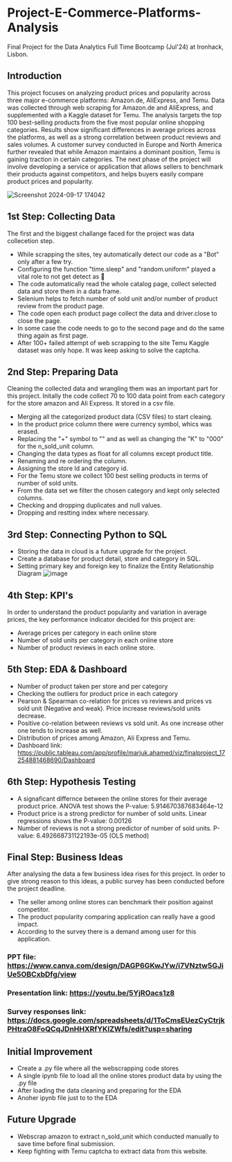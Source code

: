# Project-E-Commerce-Platforms-Analysis
Final Project for the Data Analytics Full Time Bootcamp (Jul'24) at Ironhack, Lisbon.

## Introduction

This project focuses on analyzing product prices and popularity across three major e-commerce platforms: Amazon.de, AliExpress, and Temu. Data was collected through web scraping for Amazon.de and AliExpress, and supplemented with a Kaggle dataset for Temu. The analysis targets the top 100 best-selling products from the five most popular online shopping categories. Results show significant differences in average prices across the platforms, as well as a strong correlation between product reviews and sales volumes. A customer survey conducted in Europe and North America further revealed that while Amazon maintains a dominant position, Temu is gaining traction in certain categories. The next phase of the project will involve developing a service or application that allows sellers to benchmark their products against competitors, and helps buyers easily compare product prices and popularity.

![Screenshot 2024-09-17 174042](https://github.com/user-attachments/assets/123562b3-9e15-47e5-beab-527906cc5695)


## 1st Step: Collecting Data
The first and the biggest challange faced for the project was data collecetion step. 

- While scrapping the sites, tey automatically detect our code as a "Bot" only after a few try.
- Configuring the function "time.sleep" and "random.uniform" played a vital role to not get detect as 🤖
- The code automatically read the whole catalog page, collect selected data and store them in a data frame.
- Selenium helps to fetch number of sold unit and/or number of product review from the product page.
- The code open each product page collect the data and driver.close to close the page.
- In some case the code needs to go to the second page and do the same thing again as first page.
- After 100+ failed attempt of web scrapping to the site Temu Kaggle dataset was only hope. It was keep asking to solve the captcha.


## 2nd Step: Preparing Data
Cleaning the collected data and wrangling them was an important part for this project. Initally the code collect 70 to 100 data point from each category for the store amazon and Ali Express. It stored in a csv file.

- Merging all the categorized product data (CSV files) to start cleaing.
- In the product price column there were currency symbol, whics was erased. 
- Replacing the "+" symbol to "" and as well as changing the "K" to "000" for the n_sold_unit column.
- Changing the data types as float for all columns except product title.
- Renaming and re ordering the column.
- Assigning the store Id and category id.
- For the Temu store we collect 100 best selling products in terms of number of sold units.
- From the data set we filter the chosen category and kept only selected columns.
- Checking and dropping duplicates and null values.
- Dropping and restting index where necessary.


## 3rd Step: Connecting Python to SQL

- Storing the data in cloud is a future upgrade for the project.
- Create a database for product detail, store and category in SQL.
- Setting primary key and foreign key to finalize the Entity Relationship Diagram
![image](https://github.com/user-attachments/assets/25cf6ac6-51b8-4035-8532-d3761cc0d1ae)


## 4th Step: KPI's
In order to understand the product popularity and variation in average prices, the key performance indicator decided for this project are:

- Average prices per category in each online store
- Number of sold units per category in each online store
- Number of product reviews in each online store.


## 5th Step: EDA & Dashboard

- Number of product taken per store and per category
- Checking the outliers for product price in each category
- Pearson & Spearman co-relation for prices vs reviews and prices vs sold unit (Negative and weak). Price increase reviews/sold units decrease.
- Positive co-relation between reviews vs sold unit. As one increase other one tends to increase as well.
- Distribution of prices among Amazon, Ali Express and Temu.
- Dashboard link: https://public.tableau.com/app/profile/marjuk.ahamed/viz/finalproject_17254881468690/Dashboard


## 6th Step: Hypothesis Testing

- A signaficant differnce between the online stores for their average product price. ANOVA test shows the P-value: 5.914670387683464e-12
- Product price is a strong predictor for number of sold units. Linear regressions shows the P-value: 0.00126
- Number of reviews is not a strong predictor of number of sold units. P-value: 6.492668731122193e-05 (OLS method)


## Final Step: Business Ideas
After analysing the data a few business idea rises for this project. In order to give strong reason to this ideas, a public survey has been conducted before the project deadline. 

- The seller among online stores can benchmark their position against competitor.
- The product popularity comparing application can really have a good impact.
- According to the survey there is a demand among user for this application.

### PPT file: https://www.canva.com/design/DAGP6GKwJYw/i7VNztw5GJiUe5OBCxbDfg/view
### Presentation link: https://youtu.be/5YjROacs1z8
### Survey responses link: https://docs.google.com/spreadsheets/d/1ToCmsEUezCyCtrjkPHtraO8FoQCqJDnHHXRfYKIZWfs/edit?usp=sharing



## Initial Improvement
- Create a .py file where all the webscrapping code stores
- A single ipynb file to load all the online stores product data by using the .py file
- After loading the data cleaning and preparing for the EDA
- Anoher ipynb file just to to the EDA

## Future Upgrade
- Webscrap amazon to extract n_sold_unit which conducted manually to save time before final submission.
- Keep fighting with Temu captcha to extract data from this website. 
